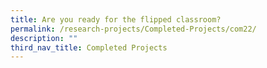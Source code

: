 ```yaml
---
title: Are you ready for the flipped classroom?
permalink: /research-projects/Completed-Projects/com22/
description: ""
third_nav_title: Completed Projects
---
```

